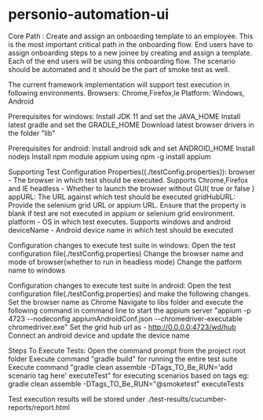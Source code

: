 # personio-automation-ui
Core Path : Create and assign an onboarding template to an employee.
This is the most important critical path in the onboarding flow. End users have to assign onboarding steps to a new joinee by creating and assign a template.
Each of the end users will be using this onboarding flow. The scenario should be automated and it should be the part of smoke test as well.


The current framework implementation will support test execution in following environments.
 Browsers: Chrome,Firefox,Ie
 Platform: Windows, Android

Prerequisites for windows:
Install JDK 11 and set the JAVA_HOME
Install latest gradle and set the GRADLE_HOME
Download latest browser drivers in the folder "lib"

Prerequisites for android:
Install android sdk and set ANDROID_HOME
Install nodejs
Install npm module appium using npm -g install appium

Supporting Test Configuration Properties((./testConfig.properties)):
browser - The browser in which test should be executed. Supports Chrome,Firefox and IE
headless - Whether to launch the browser without GUI( true or false )
appURL: The URL against which test should be executed
gridHubURL: Provide the selenium grid URL or appium URL. Ensure that the property is blank if test are not executed in appium or selenium grid environment.
platform - OS in which test executes. Supports windows and android
deviceName - Android device name in which test should be executed

Configuration changes to execute test suite in windows:
Open the test configuration file(./testConfig.properties)
Change the browser name and mode of browser(whether to run in headless mode)
Change the patform name to windows

Configuration changes to execute test suite in android:
Open the test configuration file(./testConfig.properties) and make the following changes.
Set the browser name as Chrome
Navigate to libs folder and execute the following command in command line to start the appium server
"appium -p 4723 --nodeconfig appiumAndroidConf.json --chromedriver-executable chromedriver.exe"
Set the grid hub url as - http://0.0.0.0:4723/wd/hub
Connect an android device and update the device name

Steps To Execute Tests:
Open the command prompt from the project root folder
Execute command "gradle build" for running the entire test suite
Execute command "gradle clean assemble -DTags_TO_Be_RUN='add scenario tag here' executeTest" for executing scenarios based on tags
eg: gradle clean assemble -DTags_TO_Be_RUN="@smoketest" executeTests

Test execution results will be stored under ./test-results/cucumber-reports/report.html


